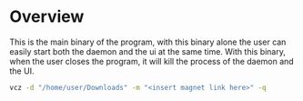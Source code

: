 # Overview
This is the main binary of the program, with this binary alone the user can easily start
both the daemon and the ui at the same time. With this binary, when the user closes
the program, it will kill the process of the daemon and the UI.

```bash
vcz -d "/home/user/Downloads" -m "<insert magnet link here>" -q
```
